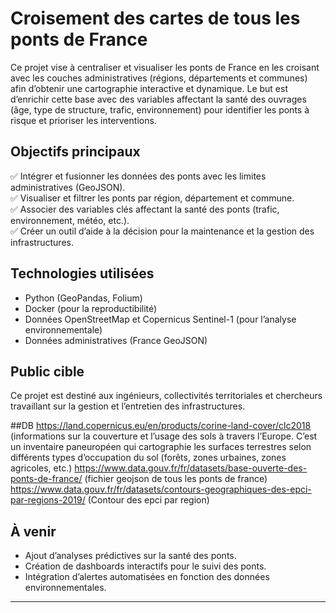 # Croisement des cartes de tous les ponts de France

Ce projet vise à centraliser et visualiser les ponts de France en les croisant avec les couches administratives (régions, départements et communes) afin d’obtenir une cartographie interactive et dynamique. Le but est d’enrichir cette base avec des variables affectant la santé des ouvrages (âge, type de structure, trafic, environnement) pour identifier les ponts à risque et prioriser les interventions.

## Objectifs principaux
✅ Intégrer et fusionner les données des ponts avec les limites administratives (GeoJSON).  
✅ Visualiser et filtrer les ponts par région, département et commune.  
✅ Associer des variables clés affectant la santé des ponts (trafic, environnement, météo, etc.).  
✅ Créer un outil d’aide à la décision pour la maintenance et la gestion des infrastructures.

## Technologies utilisées
- Python (GeoPandas, Folium)
- Docker (pour la reproductibilité)
- Données OpenStreetMap et Copernicus Sentinel-1 (pour l’analyse environnementale)
- Données administratives (France GeoJSON)

## Public cible
Ce projet est destiné aux ingénieurs, collectivités territoriales et chercheurs travaillant sur la gestion et l’entretien des infrastructures.

##DB
https://land.copernicus.eu/en/products/corine-land-cover/clc2018 (informations sur la couverture et l’usage des sols à travers l’Europe. C’est un inventaire paneuropéen qui cartographie les surfaces terrestres selon différents types d’occupation du sol (forêts, zones urbaines, zones agricoles, etc.) 
https://www.data.gouv.fr/fr/datasets/base-ouverte-des-ponts-de-france/ (fichier geojson de tous les ponts de france)
https://www.data.gouv.fr/fr/datasets/contours-geographiques-des-epci-par-regions-2019/
(Contour des epci par region)
## À venir
- Ajout d’analyses prédictives sur la santé des ponts.  
- Création de dashboards interactifs pour le suivi des ponts.  
- Intégration d’alertes automatisées en fonction des données environnementales.

---
